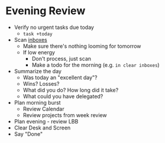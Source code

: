 # Evening Review

* Verify no urgent tasks due today
  * `task +today`
* Scan [inboxes](./inboxes.md)
  * Make sure there's nothing looming for tomorrow
  * If low energy
    * Don't process, just scan
    * Make a todo for the morning  (e.g. `in clear inboxes`)
* Summarize the day
  * Was today an "excellent day"?
  * Wins? Losses?
  * What did you do? How long did it take?
  * What could you have delegated?
* Plan morning burst
  * Review Calendar
  * Review projects from week review
* Plan evening - review LBB
* Clear Desk and Screen
* Say "Done"
